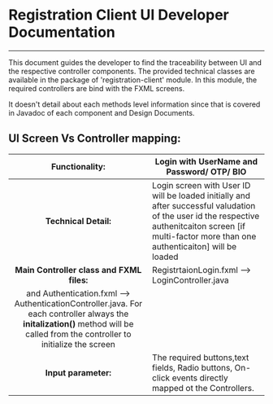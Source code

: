 # Registration Client UI Developer Documentation

*** 
This document guides the developer to find the traceability between UI and the respective controller components.  The provided technical classes are available in the package of 'registration-client' module. In this module, the required controllers are bind with the FXML screens. 

It doesn't detail about each methods level information since that is covered in Javadoc of each component and Design Documents.   

## UI Screen Vs Controller mapping: 

|**Functionality:**| Login with UserName and Password/ OTP/ BIO  |  
|:------:|-----|  
|**Technical Detail:**| Login screen with User ID will be loaded initially and after successful valudation of the user id the respective authenitcaiton screen [if multi-factor more than one authenticaiton] will be loaded|  
|**Main Controller class and FXML files:**| RegistrtaionLogin.fxml  --> LoginController.java
 and Authentication.fxml --> AuthenticationController.java. For each controller always the **initalization()** method will be called from the controller to initialize the screen|  
|**Input parameter:**| The required buttons,text fields, Radio buttons, On-click events directly mapped ot the Controllers.|   